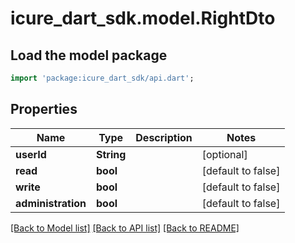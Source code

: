 # icure_dart_sdk.model.RightDto

## Load the model package
```dart
import 'package:icure_dart_sdk/api.dart';
```

## Properties
Name | Type | Description | Notes
------------ | ------------- | ------------- | -------------
**userId** | **String** |  | [optional] 
**read** | **bool** |  | [default to false]
**write** | **bool** |  | [default to false]
**administration** | **bool** |  | [default to false]

[[Back to Model list]](../README.md#documentation-for-models) [[Back to API list]](../README.md#documentation-for-api-endpoints) [[Back to README]](../README.md)


